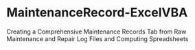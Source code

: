 # MaintenanceRecord-ExcelVBA
Creating a Comprehensive Maintenance Records Tab from Raw Maintenance and Repair Log Files and Computing Spreadsheets
